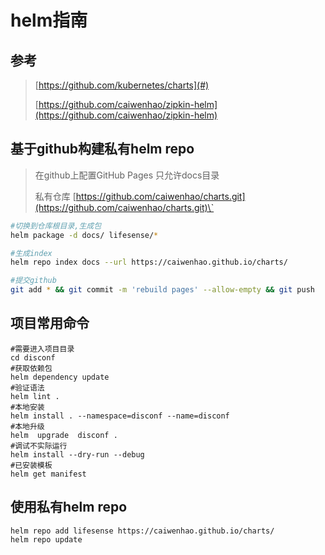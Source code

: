 # helm指南

## 参考

> [https://github.com/kubernetes/charts](#)
>
> [https://github.com/caiwenhao/zipkin-helm](https://github.com/caiwenhao/zipkin-helm)

## 基于github构建私有helm repo

> 在github上配置GitHub Pages  只允许docs目录
>
> 私有仓库 [https://github.com/caiwenhao/charts.git](https://github.com/caiwenhao/charts.git)\`

```bash
#切换到仓库根目录,生成包
helm package -d docs/ lifesense/*

#生成index
helm repo index docs --url https://caiwenhao.github.io/charts/

#提交github
git add * && git commit -m 'rebuild pages' --allow-empty && git push
```

## 项目常用命令

```
#需要进入项目目录
cd disconf
#获取依赖包
helm dependency update
#验证语法
helm lint .
#本地安装
helm install . --namespace=disconf --name=disconf
#本地升级
helm  upgrade  disconf .
#调试不实际运行
helm install --dry-run --debug
#已安装模板
helm get manifest
```

## 使用私有helm repo

```
helm repo add lifesense https://caiwenhao.github.io/charts/
helm repo update
```



